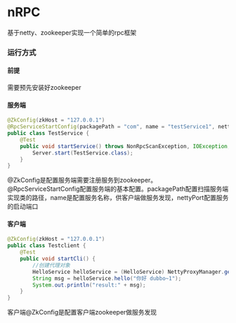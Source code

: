 # nRPC
基于netty、zookeeper实现一个简单的rpc框架
### 运行方式
#### 前提
需要预先安装好zookeeper
#### 服务端
``` java
@ZkConfig(zkHost = "127.0.0.1")
@RpcServiceStartConfig(packagePath = "com", name = "testService1", nettyPort = 7001)
public class TestService {
    @Test
    public void startService() throws NonRpcScanException, IOException, ClassNotFoundException, InterruptedException {
        Server.start(TestService.class);
    }
}

```
@ZkConfig是配置服务端需要注册服务到zookeeper。
@RpcServiceStartConfig配置服务端的基本配置。packagePath配置扫描服务端实现类的路径，name是配置服务名称，供客户端做服务发现，nettyPort配置服务的启动端口
#### 客户端
``` java
@ZkConfig(zkHost = "127.0.0.1")
public class Testclient {
    @Test
    public void startCli() {
        //创建代理对象
        HelloService helloService = (HelloService) NettyProxyManager.getNettyProxyBean("testService1", "localhost", HelloService.class);
        String msg = helloService.hello("你好 dubbo~1");
        System.out.println("result:" + msg);
    }
}
```
客户端@ZkConfig是配置客户端zookeeper做服务发现
